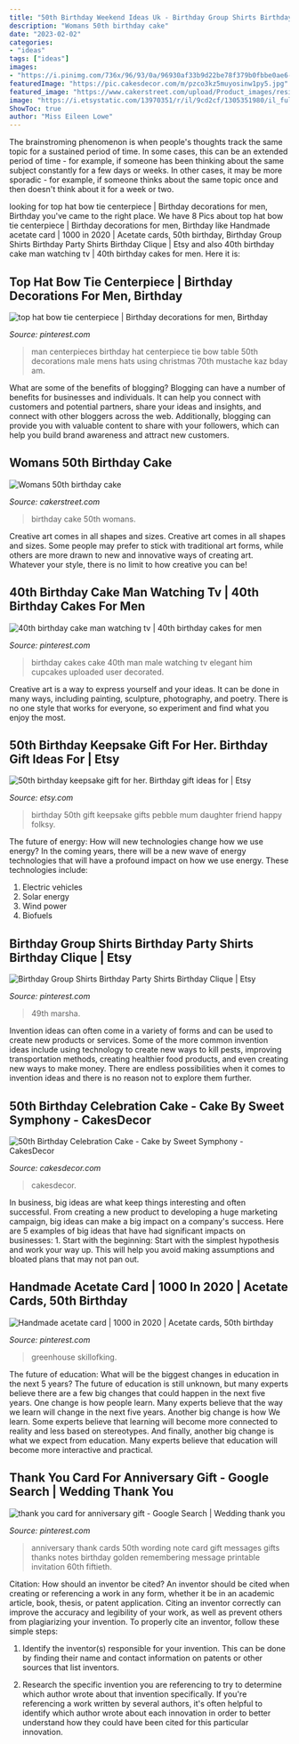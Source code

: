 ```yaml
---
title: "50th Birthday Weekend Ideas Uk - Birthday Group Shirts Birthday Party Shirts Birthday Clique"
description: "Womans 50th birthday cake"
date: "2023-02-02"
categories:
- "ideas"
tags: ["ideas"]
images:
- "https://i.pinimg.com/736x/96/93/0a/96930af33b9d22be78f379b0fbbe0ae6--thank-you-notes-thank-you-cards.jpg"
featuredImage: "https://pic.cakesdecor.com/m/pzco3kz5muyosinw1py5.jpg"
featured_image: "https://www.cakerstreet.com/upload/Product_images/resized_500_500/womans-50th-birthday-cake-13067.jpg"
image: "https://i.etsystatic.com/13970351/r/il/9cd2cf/1305351980/il_fullxfull.1305351980_myes.jpg"
ShowToc: true
author: "Miss Eileen Lowe"
---
```



The brainstroming phenomenon is when people's thoughts track the same topic for a sustained period of time. In some cases, this can be an extended period of time - for example, if someone has been thinking about the same subject constantly for a few days or weeks. In other cases, it may be more sporadic - for example, if someone thinks about the same topic once and then doesn't think about it for a week or two.

	

		
looking for top hat bow tie centerpiece | Birthday decorations for men, Birthday you've came to the right place. We have 8 Pics about top hat bow tie centerpiece | Birthday decorations for men, Birthday like Handmade acetate card | 1000 in 2020 | Acetate cards, 50th birthday, Birthday Group Shirts Birthday Party Shirts Birthday Clique | Etsy and also 40th birthday cake man watching tv | 40th birthday cakes for men. Here it is:
		
    
## Top Hat Bow Tie Centerpiece | Birthday Decorations For Men, Birthday

<img loading=lazy src="https://i.pinimg.com/originals/f9/e9/fc/f9e9fcd6edad686cc772bb454350357b.jpg" onerror="this.onerror=null;this.src='https://tse3.mm.bing.net/th?id=OIP.mLUXReaPAJR8MyEuoQW3IAHaNK&amp;pid=15.1';" alt="top hat bow tie centerpiece | Birthday decorations for men, Birthday">

_Source: pinterest.com_

>man centerpieces birthday hat centerpiece tie bow table 50th decorations male mens hats using christmas 70th mustache kaz bday am. 

	

What are some of the benefits of blogging?
Blogging can have a number of benefits for businesses and individuals. It can help you connect with customers and potential partners, share your ideas and insights, and connect with other bloggers across the web. Additionally, blogging can provide you with valuable content to share with your followers, which can help you build brand awareness and attract new customers.

    
## Womans 50th Birthday Cake

<img loading=lazy src="https://www.cakerstreet.com/upload/Product_images/resized_500_500/womans-50th-birthday-cake-13067.jpg" onerror="this.onerror=null;this.src='https://tse2.mm.bing.net/th?id=OIP.cix3qfUdRo7t95AV8h5kRAHaHc&amp;pid=15.1';" alt="Womans 50th birthday cake">

_Source: cakerstreet.com_

>birthday cake 50th womans. 

	

Creative art comes in all shapes and sizes.
Creative art comes in all shapes and sizes. Some people may prefer to stick with traditional art forms, while others are more drawn to new and innovative ways of creating art. Whatever your style, there is no limit to how creative you can be!

    
## 40th Birthday Cake Man Watching Tv | 40th Birthday Cakes For Men

<img loading=lazy src="https://i.pinimg.com/736x/64/28/c2/6428c27369f4c4950577c9228d9661f5--cakes-for-men-th-birthday-cakes.jpg" onerror="this.onerror=null;this.src='https://tse1.mm.bing.net/th?id=OIP.HxyZd5pqtIts70IUJrw3rgHaJ3&amp;pid=15.1';" alt="40th birthday cake man watching tv | 40th birthday cakes for men">

_Source: pinterest.com_

>birthday cakes cake 40th man male watching tv elegant him cupcakes uploaded user decorated. 

	

Creative art is a way to express yourself and your ideas. It can be done in many ways, including painting, sculpture, photography, and poetry. There is no one style that works for everyone, so experiment and find what you enjoy the most.

    
## 50th Birthday Keepsake Gift For Her. Birthday Gift Ideas For | Etsy

<img loading=lazy src="https://i.etsystatic.com/13970351/r/il/9cd2cf/1305351980/il_fullxfull.1305351980_myes.jpg" onerror="this.onerror=null;this.src='https://tse3.mm.bing.net/th?id=OIP.ERN59kkCQMUm1KmlRv5RtAHaJ4&amp;pid=15.1';" alt="50th birthday keepsake gift for her. Birthday gift ideas for | Etsy">

_Source: etsy.com_

>birthday 50th gift keepsake gifts pebble mum daughter friend happy folksy. 

	

The future of energy: How will new technologies change how we use energy?
In the coming years, there will be a new wave of energy technologies that will have a profound impact on how we use energy. These technologies include: 
1. Electric vehicles
2. Solar energy
3. Wind power
4. Biofuels

    
## Birthday Group Shirts Birthday Party Shirts Birthday Clique | Etsy

<img loading=lazy src="https://i.pinimg.com/originals/73/d9/ed/73d9ede6ef2f26c38f36223033ede466.jpg" onerror="this.onerror=null;this.src='https://tse2.mm.bing.net/th?id=OIP.vFvdp-1PqeR16VBRf0GjLwHaJ4&amp;pid=15.1';" alt="Birthday Group Shirts Birthday Party Shirts Birthday Clique | Etsy">

_Source: pinterest.com_

>49th marsha. 

	

Invention ideas can often come in a variety of forms and can be used to create new products or services. Some of the more common invention ideas include using technology to create new ways to kill pests, improving transportation methods, creating healthier food products, and even creating new ways to make money. There are endless possibilities when it comes to invention ideas and there is no reason not to explore them further.

    
## 50th Birthday Celebration Cake - Cake By Sweet Symphony - CakesDecor

<img loading=lazy src="https://pic.cakesdecor.com/m/pzco3kz5muyosinw1py5.jpg" onerror="this.onerror=null;this.src='https://tse3.mm.bing.net/th?id=OIP.rcI6bQHcgIgr2h39iK9nUQHaMI&amp;pid=15.1';" alt="50th Birthday Celebration Cake - Cake by Sweet Symphony - CakesDecor">

_Source: cakesdecor.com_

>cakesdecor. 

	

In business, big ideas are what keep things interesting and often successful. From creating a new product to developing a huge marketing campaign, big ideas can make a big impact on a company's success. Here are 5 examples of big ideas that have had significant impacts on businesses: 1. Start with the beginning: Start with the simplest hypothesis and work your way up. This will help you avoid making assumptions and bloated plans that may not pan out. 
    
## Handmade Acetate Card | 1000 In 2020 | Acetate Cards, 50th Birthday

<img loading=lazy src="https://i.pinimg.com/736x/ac/9f/fa/ac9ffac498c1a82e1ca97169c847963d.jpg" onerror="this.onerror=null;this.src='https://tse4.mm.bing.net/th?id=OIP.LU1yaJcrpwJbLUOPsQVxvgHaJ3&amp;pid=15.1';" alt="Handmade acetate card | 1000 in 2020 | Acetate cards, 50th birthday">

_Source: pinterest.com_

>greenhouse skillofking. 

	

The future of education: What will be the biggest changes in education in the next 5 years?
The future of education is still unknown, but many experts believe there are a few big changes that could happen in the next five years. 
One change is how people learn. Many experts believe that the way we learn will change in the next five years. 
Another big change is how We learn. Some experts believe that learning will become more connected to reality and less based on stereotypes. 
And finally, another big change is what we expect from education. Many experts believe that education will become more interactive and practical.

    
## Thank You Card For Anniversary Gift - Google Search | Wedding Thank You

<img loading=lazy src="https://i.pinimg.com/736x/96/93/0a/96930af33b9d22be78f379b0fbbe0ae6--thank-you-notes-thank-you-cards.jpg" onerror="this.onerror=null;this.src='https://tse3.mm.bing.net/th?id=OIP.FsAR5pFGD_lyJwQvpc1GwAHaFy&amp;pid=15.1';" alt="thank you card for anniversary gift - Google Search | Wedding thank you">

_Source: pinterest.com_

>anniversary thank cards 50th wording note card gift messages gifts thanks notes birthday golden remembering message printable invitation 60th fiftieth. 

	

Citation: How should an inventor be cited?
An inventor should be cited when creating or referencing a work in any form, whether it be in an academic article, book, thesis, or patent application. Citing an inventor correctly can improve the accuracy and legibility of your work, as well as prevent others from plagiarizing your invention. To properly cite an inventor, follow these simple steps:
1. Identify the inventor(s) responsible for your invention. This can be done by finding their name and contact information on patents or other sources that list inventors.

2. Research the specific invention you are referencing to try to determine which author wrote about that invention specifically. If you're referencing a work written by several authors, it's often helpful to identify which author wrote about each innovation in order to better understand how they could have been cited for this particular innovation.


